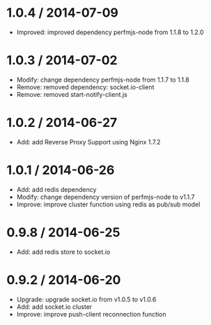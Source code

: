 
1.0.4 / 2014-07-09
==================

 * Improved: improved dependency perfmjs-node from 1.1.8 to 1.2.0

1.0.3 / 2014-07-02
==================

 * Modify: change dependency perfmjs-node from 1.1.7 to 1.1.8
 * Remove: removed dependency: socket.io-client
 * Remove: removed start-notify-client.js

1.0.2 / 2014-06-27
==================

 * Add: add Reverse Proxy Support using Nginx 1.7.2

1.0.1 / 2014-06-26
==================

 * Add: add redis dependency
 * Modify: change dependency version of perfmjs-node to v1.1.7
 * Improve: improve cluster function using redis as pub/sub model

0.9.8 / 2014-06-25
==================

 * Add:  add redis store to socket.io

0.9.2 / 2014-06-20
==================

 * Upgrade: upgrade socket.io from v1.0.5 to v1.0.6
 * Add:  add socket.io cluster
 * Improve: improve push-client reconnection function